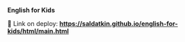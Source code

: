 **English for Kids**

🔗 Link on deploy: **https://saldatkin.github.io/english-for-kids/html/main.html**
